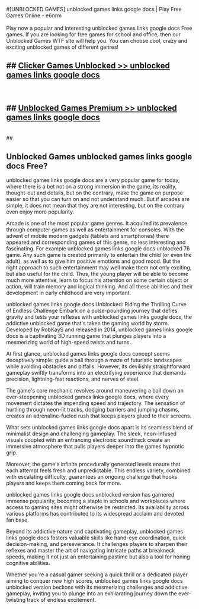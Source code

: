 #[UNBLOCKED GAMES] unblocked games links google docs | Play Free Games Online - e6nrm <br>
<br>
Play now a popular and interesting unblocked games links google docs Free games. If you are looking for free games for school and office, then our Unblocked Games WTF site will help you. You can choose cool, crazy and exciting unblocked games of different genres!


## ##  [Clicker Games Unblocked >> unblocked games links google docs](http://freeplayer.one?title=unblocked_games_links_google_docs&ref=22)
  <br>

##  ## [Unblocked Games Premium >> unblocked games links google docs](http://freeplayer.one?title=unblocked_games_links_google_docs&ref=22)
  <br>
  ##



## Unblocked Games unblocked games links google docs Free?

unblocked games links google docs are a very popular game for today, where there is a bet not on a strong immersion in the game, its reality, thought-out and details, but on the contrary, make the game on purpose easier so that you can turn on and not understand much. But if arcades are simple, it does not mean that they are not interesting, but on the contrary even enjoy more popularity.

Arcade is one of the most popular game genres. It acquired its prevalence through computer games as well as entertainment for consoles. With the advent of mobile modern gadgets (tablets and smartphones) there appeared and corresponding games of this genre, no less interesting and fascinating. For example unblocked games links google docs unblocked 76 game. Any such game is created primarily to entertain the child (or even the adult), as well as to give him positive emotions and good mood. But the right approach to such entertainment may well make them not only exciting, but also useful for the child. Thus, the young player will be able to become much more attentive, learn to focus his attention on some certain object or action, will train memory and logical thinking. And all these abilities and their development in early childhood are very important.

unblocked games links google docs Unblocked: Riding the Thrilling Curve of Endless Challenge
Embark on a pulse-pounding journey that defies gravity and tests your reflexes with unblocked games links google docs, the addictive unblocked game that's taken the gaming world by storm. Developed by RobKayS and released in 2014, unblocked games links google docs is a captivating 3D running game that plunges players into a mesmerizing world of high-speed twists and turns.

At first glance, unblocked games links google docs concept seems deceptively simple: guide a ball through a maze of futuristic landscapes while avoiding obstacles and pitfalls. However, its devilishly straightforward gameplay swiftly transforms into an electrifying experience that demands precision, lightning-fast reactions, and nerves of steel.

The game's core mechanic revolves around maneuvering a ball down an ever-steepening unblocked games links google docs, where every movement dictates the impending speed and trajectory. The sensation of hurtling through neon-lit tracks, dodging barriers and jumping chasms, creates an adrenaline-fueled rush that keeps players glued to their screens.

What sets unblocked games links google docs apart is its seamless blend of minimalist design and challenging gameplay. The sleek, neon-infused visuals coupled with an entrancing electronic soundtrack create an immersive atmosphere that pulls players deeper into the games hypnotic grip.

Moreover, the game's infinite procedurally generated levels ensure that each attempt feels fresh and unpredictable. This endless variety, combined with escalating difficulty, guarantees an ongoing challenge that hooks players and keeps them coming back for more.

unblocked games links google docs unblocked version has garnered immense popularity, becoming a staple in schools and workplaces where access to gaming sites might otherwise be restricted. Its availability across various platforms has contributed to its widespread acclaim and devoted fan base.

Beyond its addictive nature and captivating gameplay, unblocked games links google docs fosters valuable skills like hand-eye coordination, quick decision-making, and perseverance. It challenges players to sharpen their reflexes and master the art of navigating intricate paths at breakneck speeds, making it not just an entertaining pastime but also a tool for honing cognitive abilities.

Whether you're a casual gamer seeking a quick thrill or a dedicated player aiming to conquer new high scores, unblocked games links google docs unblocked version beckons with its mesmerizing challenges and addictive gameplay, inviting you to plunge into an exhilarating journey down the ever-twisting track of endless excitement.